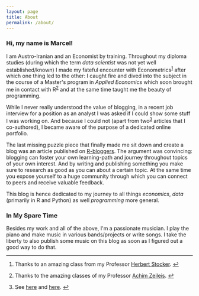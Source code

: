 ```yaml
---
layout: page
title: About
permalink: /about/
---
```


<h3>Hi, my name is Marcel! </h3>

<p>I am Austro-Iranian and an Economist by training. Throughout my diploma studies (during which the term <em>data scientist</em> was not yet well established/known) I made my fateful encounter with Econometrics<sup id="fnref:1"><a class="footnote-ref" href="#fn:1" rel="footnote">1</a></sup> after which one thing led to the other: I caught fire and dived into the subject in the course of a Master's program in <em>Applied Economics</em> which soon brought me in contact with R<sup id="fnref:2"><a class="footnote-ref" href="#fn:2" rel="footnote">2</a></sup> and at the same time taught me the beauty of programming. </p>
<p>While I never really understood the value of blogging, in a recent job interview for a position as an analyst I was asked if I could show some stuff I was working on. And because I could not (apart from two<sup id="fnref:3"><a class="footnote-ref" href="#fn:3" rel="footnote">3</a></sup> articles that I co-authored), I became aware of the purpose of a dedicated online portfolio.</p>
<p>The last missing puzzle piece that finally made me sit down and create a blog was an article published on <a href="https://www.r-bloggers.com/advice-to-aspiring-data-scientists-start-a-blog/">R-bloggers</a>. The argument was convincing: blogging can foster your own learning-path and journey throughout topics of your own interest. And by writing and publishing something you make sure to research as good as you can about a certain topic. At the same time you expose yourself to a huge community through which you can connect to peers and receive valuable feedback.</p>
<p>This blog is hence dedicated to my journey to all things <em>economics</em>, <em>data</em> (primarily in R and Python) as well <em>programming</em> more general.</p>


<h3>In My Spare Time</h3>
  <p>Besides my work and all of the above, I'm a passionate musician. I play the piano and make music in various bands/projects or write songs. I take the liberty to also publish some music on this blog as soon as I figured out a good way to do that.</p>

  <div class="footnote">
      <hr/>
      <ol>
          <li id="fn:1">
          <p>Thanks to an amazing class from my Professor <a href="https://www.hsto.info/econometrics/">Herbert Stocker</a>. <a class="footnote-backref" href="#fnref:1" rev="footnote" title="Jump back to footnote 1 in the text">↩</a></p>
          </li>
          <li id="fn:2">
              <p>Thanks to the amazing classes of my Professor <a href="https://eeecon.uibk.ac.at/~zeileis/">Achim Zeileis</a>. <a class="footnote-backref" href="#fnref:2" rev="footnote" title="Jump back to footnote 2 in the text">↩</a></p>
          </li>
          <li id="fn:3">
              <p>See <a href="https://econpapers.repec.org/article/onboenbfs/y_3a2016_3ai_3a31_3ab_3a3.htm">here</a> and <a href="https://www.unece.org/fileadmin/DAM/stats/documents/ece/ces/ge.42/2017/ECB.pdf">here</a>. <a class="footnote-backref" href="#fnref:3" rev="footnote" title="Jump back to footnote 3 in the text">↩</a></p>
          </li>
      </ol>
  </div>
